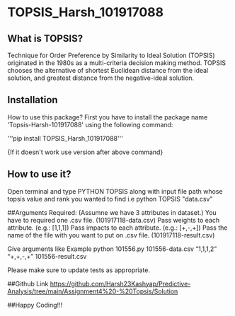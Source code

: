 # TOPSIS_Harsh_101917088
## What is TOPSIS?

Technique for Order Preference by Similarity to Ideal Solution (TOPSIS) originated in the 1980s as a multi-criteria decision making method. TOPSIS chooses the alternative of shortest Euclidean distance from the ideal solution, and greatest distance from the negative-ideal solution.


## Installation 
How to use this package?
First you have to install the package name 'Topsis-Harsh-101917088' using the following command:

'''pip install TOPSIS_Harsh_101917088'''

{If it doesn't work use version after above command}

## How to use it?
Open terminal and type PYTHON TOPSIS along with input file path whose topsis value and rank you wanted to find
i.e python TOPSIS "data.csv" 


##Arguments Required:
(Assumne we have 3 attributes in dataset.)
You have to required one .csv file. (101917118-data.csv)
Pass weights to each attribute. (e.g.: [1,1,1])
Pass impacts to each attribute. (e.g.: [+,-,+])
Pass the name of the file with you want to put on .csv file. (101917118-result.csv)


Give arguments like
Example
python 101556.py 101556-data.csv “1,1,1,2” “+,+,-,+” 101556-result.csv

Please make sure to update tests as appropriate.

##Github Link
https://github.com/Harsh23Kashyap/Predictive-Analysis/tree/main/Assignment4%20-%20Topsis/Solution 


##Happy Coding!!!
